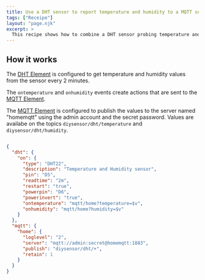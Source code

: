 ```yaml
---
title: Use a DHT sensor to report temperature and humidity to a MQTT server.
tags: ["Receipe"]
layout: "page.njk"
excerpt: >
  This recipe shows how to combine a DHT sensor probing temperature and humidity and publish both values to a mqtt server.
---
```


## How it works

The [DHT Element] is configured to get temperature and humidity values from the sensor every 2 minutes.

The `ontemperature` and `onhumidity` events create actions that are sent to the [MQTT Element].

The [MQTT Element] is configured to publish the values to the server named "homemqtt" using the admin account and the secret password.
Values are availabe on the topics `diysensor/dht/temperature` and `diysensor/dht/humidity`.

``` json

{
  "dht": {
    "on": {
      "type": "DHT22",
      "description": "Temperature and Humidity sensor",
      "pin": "D5",
      "readtime": "2m",
      "restart": "true",
      "powerpin": "D6",
      "powerinvert": "true",
      "ontemperature": "mqtt/home?temperature=$v",
      "onhumidity": "mqtt/home?humidity=$v"
    }
  },
  "mqtt": {
    "home": {
      "loglevel": "2",
      "server": "mqtt://admin:secret@homemqtt:1883",
      "publish": "diysensor/dht/+",
      "retain": 1
    }
  }
}
```

[DHT Element]: /elements/dht.md
[MQTT Element]: /elements/mqtt.md
